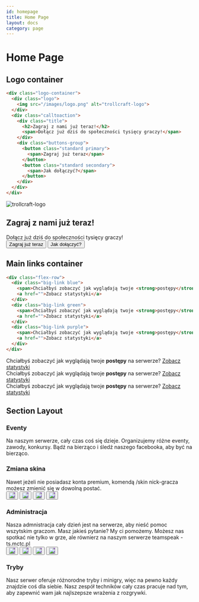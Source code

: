```yaml
---
id: homepage
title: Home Page
layout: docs
category: page
---
```


# Home Page

## Logo container
```html
<div class="logo-container">
  <div class="logo">
    <img src="/images/logo.png" alt="trollcraft-logo">
  </div>
  <div class="calltoaction">
    <div class="title">
      <h2>Zagraj z nami już teraz!</h2>
      <span>Dołącz już dziś do społeczności tysięcy graczy!</span>
    </div>
    <div class="buttons-group">
      <button class="standard primary">
        <span>Zagraj już teraz</span>
      </button>
      <button class="standard secondary">
        <span>Jak dołączyć?</span>
      </button>
    </div>
  </div>
</div>
```
<div class="logo-container">
  <div class="logo">
    <img src="/images/logo.png" alt="trollcraft-logo">
  </div>
  <div class="calltoaction">
    <div class="title">
      <h2>Zagraj z nami już teraz!</h2>
      <span>Dołącz już dziś do społeczności tysięcy graczy!</span>
    </div>
    <div class="buttons-group">
      <button class="standard primary">
        <span>Zagraj już teraz</span>
      </button>
      <button class="standard secondary">
        <span>Jak dołączyć?</span>
      </button>
    </div>
  </div>
</div>

## Main links container

```html
<div class="flex-row">
  <div class="big-link blue">
    <span>Chciałbyś zobaczyć jak wyglądają twoje <strong>postępy</strong> na serwerze?</span>
    <a href="">Zobacz statystyki</a>
  </div>
  <div class="big-link green">
    <span>Chciałbyś zobaczyć jak wyglądają twoje <strong>postępy</strong> na serwerze?</span>
    <a href="">Zobacz statystyki</a>
  </div>
  <div class="big-link purple">
    <span>Chciałbyś zobaczyć jak wyglądają twoje <strong>postępy</strong> na serwerze?</span>
    <a href="">Zobacz statystyki</a>
  </div>
</div>
```
<div class="flex-row">
  <div class="big-link blue">
    <span>Chciałbyś zobaczyć jak wyglądają twoje <strong>postępy</strong> na serwerze?</span>
    <a href="">Zobacz statystyki</a>
  </div>
  <div class="big-link green">
    <span>Chciałbyś zobaczyć jak wyglądają twoje <strong>postępy</strong> na serwerze?</span>
    <a href="">Zobacz statystyki</a>
  </div>
  <div class="big-link purple">
    <span>Chciałbyś zobaczyć jak wyglądają twoje <strong>postępy</strong> na serwerze?</span>
    <a href="">Zobacz statystyki</a>
  </div>
</div>

## Section Layout

<div class="why-container margin-top-30">
  <div class="why-box">
    <div class="why-image why-image-1"></div>
    <div class="why-text margin-top-20">
      <h3 class="why-text-header">Eventy</h3>
      <span>
          Na naszym serwerze, cały czas coś się dzieje. Organizujemy różne eventy, zawody, konkursy. Bądź na bierząco i śledź naszego facebooka, aby być na bierząco.
      </span>
    </div>
  </div>
  <div class="why-box">
    <div class="why-image why-image-2"></div>
    <div class="why-text why-box_reverse margin-top-20">
      <h3 class="why-text-header">Zmiana skina</h3>
      <span>
        Nawet jeżeli nie posiadasz konta premium, 
        komendą /skin nick-gracza możesz zmienić się w dowolną postać.
      </span>
    </div>
  </div>
  <div class="why-box">
    <div class="why-image why-icon-box">
      <button class="gamemode">
        <img 
          class="mode-icon" 
          style="background: #885ABC;" 
          src="/images/Block_Green_Stained_Glass.png" 
        />
      </button>
      <button class="gamemode">
        <img 
          class="mode-icon" 
          style="background: #885ABC;" 
          src="/images/Block_Green_Stained_Glass.png" 
        />
      </button>
      <button class="gamemode">
        <img 
          class="mode-icon" 
          style="background: #885ABC;" 
          src="/images/Block_Green_Stained_Glass.png" 
        />
      </button>
      <button class="gamemode">
        <img 
          class="mode-icon" 
          style="background: #885ABC;" 
          src="/images/Block_Green_Stained_Glass.png" 
        />
      </button>
    </div>
    <div class="why-text margin-top-20">
      <h3 class="why-text-header">Administracja</h3>
      <span>
        Nasza admnistracja cały dzień jest na serwerze, aby nieść pomoc wszytskim graczom. Masz jakieś pytanie? My ci pomożemy. Możesz nas spotkać nie tylko w grze, ale równierz na naszym serwerze teamspeak - ts.mctc.pl
      </span>
    </div>
  </div>
  <div class="why-box">
    <div class="why-image why-icon-box">
      <button class="gamemode">
        <img 
          class="mode-icon" 
          style="background: #885ABC;" 
          src="/images/Block_Green_Stained_Glass.png" 
        />
      </button>
      <button class="gamemode">
        <img 
          class="mode-icon" 
          style="background: #885ABC;" 
          src="/images/Block_Green_Stained_Glass.png" 
        />
      </button>
      <button class="gamemode">
        <img 
          class="mode-icon" 
          style="background: #885ABC;" 
          src="/images/Block_Green_Stained_Glass.png" 
        />
      </button>
      <button class="gamemode">
        <img 
          class="mode-icon" 
          style="background: #885ABC;" 
          src="/images/Block_Green_Stained_Glass.png" 
        />
      </button>
    </div>
    <div class="why-text why-box_reverse margin-top-20">
      <h3 class="why-text-header">Tryby</h3>
      <span>
        Nasz serwer oferuje różnorodne tryby i minigry, więc na pewno każdy znajdzie coś dla siebie. Nasz zespół techników cały czas pracuje nad tym, aby zapewnić wam jak najlszepsze wrażenia z rozgrywki.
      </span>
    </div>
  </div>
</div>